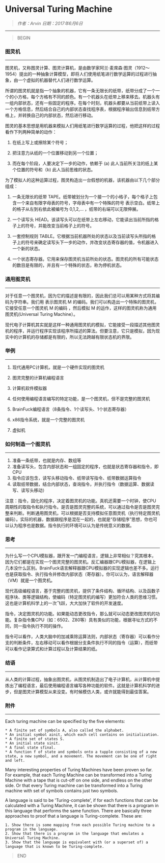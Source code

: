 
# Universal Turing Machine

> *作者：Arvin 日期：2017年6月6日*

----------------------------------------

>BEGIN

### 图灵机

-----------------------------------------

图灵机，又称图灵计算、图灵计算机，是由数学家阿兰·麦席森·图灵（1912～1954）提出的一种抽象计算模型，即将人们使用纸笔进行数学运算的过程进行抽象，由一个虚拟的机器替代人们进行数学运算。

所谓的图灵机就是指一个抽象的机器，它有一条无限长的纸带，纸带分成了一个一个的小方格，每个方格有不同的颜色。有一个机器头在纸带上移来移去。机器头有一组内部状态，还有一些固定的程序。在每个时刻，机器头都要从当前纸带上读入一个方格信息，然后结合自己的内部状态查找程序表，根据程序输出信息到纸带方格上，并转换自己的内部状态，然后进行移动。

图灵的基本思想是用机器来模拟人们用纸笔进行数学运算的过程，他把这样的过程看作下列两种简单的动作：

1. 在纸上写上或擦除某个符号；

2. 把注意力从纸的一个位置移动到另一个位置；

3. 而在每个阶段，人要决定下一步的动作，依赖于 (a) 此人当前所关注的纸上某个位置的符号和（b) 此人当前思维的状态。

为了模拟人的这种运算过程，图灵构造出一台假想的机器，该机器由以下几个部分组成：

1. 一条无限长的纸带 TAPE。纸带被划分为一个接一个的小格子，每个格子上包含一个来自有限字母表的符号，字母表中有一个特殊的符号 表示空白。纸带上的格子从左到右依此被编号为 0,1,2,... ，纸带的右端可以无限伸展。

2. 一个读写头 HEAD。该读写头可以在纸带上左右移动，它能读出当前所指的格子上的符号，并能改变当前格子上的符号。

3. 一套控制规则 TABLE。它根据当前机器所处的状态以及当前读写头所指的格子上的符号来确定读写头下一步的动作，并改变状态寄存器的值，令机器进入一个新的状态。

4. 一个状态寄存器。它用来保存图灵机当前所处的状态。图灵机的所有可能状态的数目是有限的，并且有一个特殊的状态，称为停机状态。

### 通用图灵机

-----------------------------------

对于任意一个图灵机，因为它的描述是有限的，因此我们总可以用某种方式将其编码为字符串。我们用 <M> 表示图灵机 M 的编码。我们可以构造出一个特殊的图灵机，它接受任意一个图灵机 M 的编码<M> ，然后模拟 M 的运作，这样的图灵机称为通用图灵机(Universal Turing Machine）。

现代电子计算机其实就是这样一种通用图灵机的模拟，它能接受一段描述其他图灵机的程序，并运行程序实现该程序所描述的算法。但要注意，它只是模拟，因为现实中的计算机的存储都是有限的，所以无法跨越有限状态机的界限。

### 举例

-------------------------------------

1. 现代通用PC计算机，就是一个硬件实现的图灵机

2. 图灵完整的计算机编程语言

3. 计算机软件模拟器

4. 任何使用编程语言编写的特定功能，是一个图灵机，但不是完整的图灵机

5. BrainFuck编程语言（8条指令、1个读写头、1个状态寄存器）

6. x86指令系统，就是一个完整的图灵机

7. 虚拟机

### 如何制造一个图灵机

-------------------------------------

1. 准备一条纸带，也就是内存、数组等
2. 准备读写头，包含内部状态和一组固定的程序，也就是状态寄存器和指令，即CPU
3. 指令应该包含，读写头移动指令、纸带读写指令、纸带数据运算指令
4. 读取纸带数据，结合内部状态，查询指令，并执行指令（数据运算、数据读写、读写头移动）

注意：指令，固化的程序，决定着图灵机的功能。真机还需要一个时钟，使CPU周期性的取指令和执行指令。是否是图灵完整的系统，可以通过指令是否是图灵完整来判断。判断通用图灵机，可以根据是否支持模拟任意图灵机（执行特定图灵机编码）。实际的机器，数据跟程序是混在一起的，也就是“存储程序”思想，你也可以认为程序也是数据。指令执行的环境可以认为是传统意义的数据。


### 思考

-------------------------------------

为什么写一个CPU模拟器，跟开发一门编程语言，逻辑上非常相似？究其根本，因为它们都是在实现一个图灵完整的图灵机。反汇编器跟CPU模拟器，在逻辑上几本没什么区别。BrainFuck语言解释器跟CPU模拟器的实现逻辑也差不多。运行也是获取指令、执行指令并修改内部状态（寄存器）。你可以认为，语言解释器（VM）就是一个图灵机。

现代高级编程语言，基于完整的图灵机，提供了条件结构、循环结构、以及函数子程序块、类等逻辑结构，使编码（特定图灵机的编写）更加符合人类的思维习惯。这也是计算机科学上的一次飞跃，大大加快了软件的开发速度。

指令，决定图灵机的功能。如果能动态更改指令，那么就可以动态更改图灵机的功能。复杂指令集CPU（如：6502、Z80等）具有类似的功能，根据寻址方式的不同，同一指令执行不同的操作。

指令可以看作，人类大脑中的加减乘除运算法则，内部状态（寄存器）可以看作分支的判断条件，左右移动可以看作根据分支条件执行不同的指令（运算），而纸带可以看作记录算式和计算过程以及计算结果的纸。

### 结语

---------------------------------------

从人类的计算过程，抽象出图灵机，从图灵机制造出了电子计算机，从计算机中提炼出了编程语言，最后使用编程语言编写各种功能的软件。这就是计算机科学的进步，但是图灵计算模型从来没变。有时候模仿人类，或许就能得到最佳答案。

### 附件

---------------------------------------

Each turing machine can be specified by the five elements:

    * A finite set of symbols A, also called the alphabet.
    * An initial symbol ainit, which each cell contains on initialization.
    * A finite set of states S.
    * An initial state sinit.
    * A final state sfinal.
    * A function f of state and symbols onto a tupple consisting of a new state, a new symbol, and a movement. The movement can be one of right and left.

Many interesting properties of Turing Machines have been proven so far. For example, that each Turing Machine can be transformed into a Turing Machine with a tape that is cut-off on one side, and endless on the other side. Or that every Turing machine can be transformed into a Turing machine with set of symbols contains just two symbols.

A language is said to be 'Turing-complete', if for each functions that can be calculated with a Turing Machine, it can be shown that there is a program in this language that performs the same function. There are basically three approaches to proof that a language is Turing-complete. These are:

    1. Show there is some mapping from each possible Turing machine to a program in the language.
    2. Show that there is a program in the language that emulates a Universal Turing Machine.
    3. Show that the language is equivalent with (or a superset of) a language that is known to be Turing-complete.


>END
